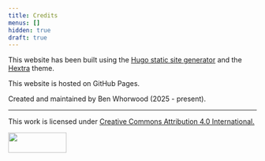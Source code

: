 ```yaml
---
title: Credits
menus: []
hidden: true
draft: true
---
```


This website has been built using the [Hugo static site generator](https://gohugo.io/) and the [Hextra](https://github.com/imfing/hextra) theme.

This website is hosted on GitHub Pages.

Created and maintained by Ben Whorwood (2025 - present).

---

<p xmlns:cc="http://creativecommons.org/ns#" >This work is licensed under <a href="https://creativecommons.org/licenses/by/4.0/?ref=chooser-v1" target="_blank" rel="license noopener noreferrer" style="display:inline-block;">Creative Commons Attribution 4.0 International.</a></p> 

<p><a href="https://creativecommons.org/licenses/by/4.0/"><img decoding="async" src="https://mirrors.creativecommons.org/presskit/buttons/88x31/png/by.png" width="118" height="41"></a></p>

